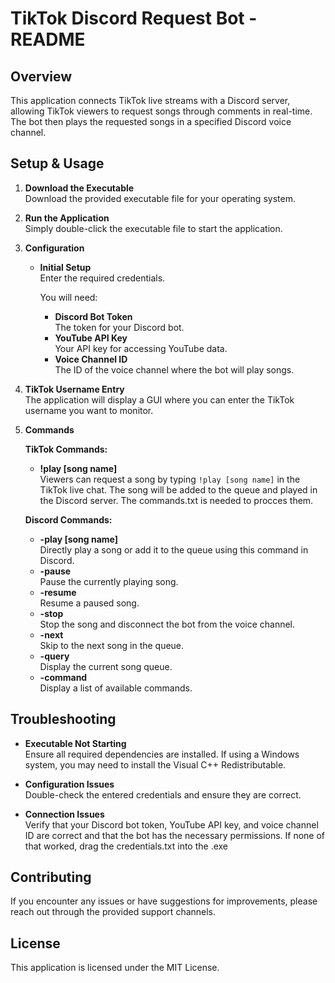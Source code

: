 # TikTok Discord Request Bot - README

## Overview

This application connects TikTok live streams with a Discord server, allowing TikTok viewers to request songs through comments in real-time. The bot then plays the requested songs in a specified Discord voice channel.

## Setup & Usage

1. **Download the Executable**  
   Download the provided executable file for your operating system.

2. **Run the Application**  
   Simply double-click the executable file to start the application.

3. **Configuration**

   * **Initial Setup**  
     Enter the required credentials.

     You will need:
     * **Discord Bot Token**  
       The token for your Discord bot.
     * **YouTube API Key**  
       Your API key for accessing YouTube data.
     * **Voice Channel ID**  
       The ID of the voice channel where the bot will play songs.
      

4. **TikTok Username Entry**  
   The application will display a GUI where you can enter the TikTok username you want to monitor.

5. **Commands**

   **TikTok Commands:**
   * **!play [song name]**  
     Viewers can request a song by typing `!play [song name]` in the TikTok live chat. The song will be added to the queue and played in the Discord server. The commands.txt is needed to procces them.

   **Discord Commands:**
   * **-play [song name]**  
     Directly play a song or add it to the queue using this command in Discord.
   * **-pause**  
     Pause the currently playing song.
   * **-resume**  
     Resume a paused song.
   * **-stop**  
     Stop the song and disconnect the bot from the voice channel.
   * **-next**  
     Skip to the next song in the queue.
   * **-query**  
     Display the current song queue.
   * **-command**  
     Display a list of available commands.

## Troubleshooting

* **Executable Not Starting**  
  Ensure all required dependencies are installed. If using a Windows system, you may need to install the Visual C++ Redistributable.

* **Configuration Issues**  
  Double-check the entered credentials and ensure they are correct.

* **Connection Issues**  
  Verify that your Discord bot token, YouTube API key, and voice channel ID are correct and that the bot has the necessary permissions. If none of that worked, drag the credentials.txt into the .exe

## Contributing

If you encounter any issues or have suggestions for improvements, please reach out through the provided support channels.

## License

This application is licensed under the MIT License.
